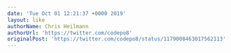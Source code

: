 ```yaml
---
date: 'Tue Oct 01 12:21:37 +0000 2019'
layout: like
authorName: Chris Heilmann
authorUrl: 'https://twitter.com/codepo8'
originalPost: 'https://twitter.com/codepo8/status/1179008463017562113'
---
```

